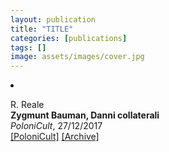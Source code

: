 ```yaml
---
layout: publication
title: "TITLE"
categories: [publications]
tags: []
image: assets/images/cover.jpg
---
```

<!-- Item: TODO -->
<li ><p>
R. Reale<br>
<b>Zygmunt Bauman, Danni collaterali</b><br>
<i>PoloniCult</i>, 27/12/2017
<br />
<a href="https://polonicult.com/danni-collaterali-bauman/" target="_blank">[PoloniCult]</a>
<a href="https://web.archive.org/web/*/https://polonicult.com/danni-collaterali-bauman/" target="_blank">[Archive]</a>
</p>
<div id="bib_TODO" class="bibtex noshow">
<pre>
</pre>
</div>
</li>
